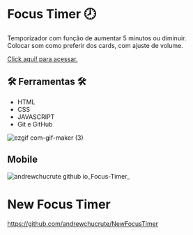 # Focus Timer 🕗
Temporizador com função de aumentar 5 minutos ou diminuir. <br>
Colocar som como preferir dos cards, com ajuste de volume.


[Click aqui! para acessar.](https://andrewchucrute.github.io/Focus-Timer/)

## 🛠️ Ferramentas 🛠️

- HTML 
- CSS 
- JAVASCRIPT
- Git e GitHub


![ezgif com-gif-maker (3)](https://user-images.githubusercontent.com/103382295/190903036-85e04365-923a-4552-8097-aed5f82a32e8.gif)


## Mobile 

![andrewchucrute github io_Focus-Timer_](https://user-images.githubusercontent.com/103382295/190903284-31c72621-f863-4ca2-b2f7-2db949b966f5.png)

# New Focus Timer
https://github.com/andrewchucrute/NewFocusTimer
